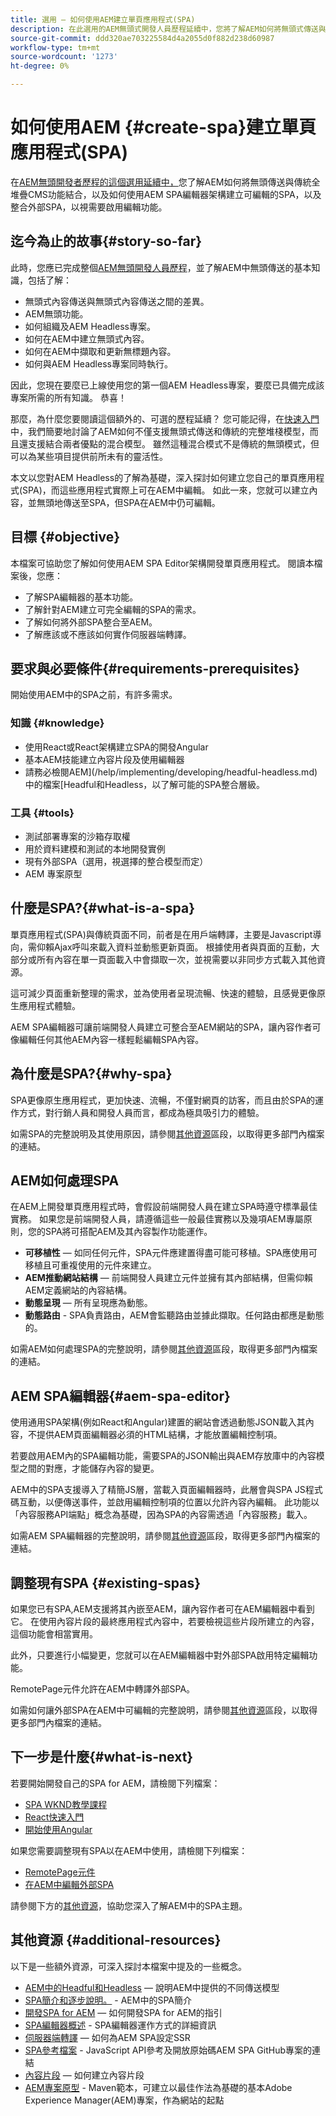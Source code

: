 ```yaml
---
title: 選用 — 如何使用AEM建立單頁應用程式(SPA)
description: 在此選用的AEM無頭式開發人員歷程延續中，您將了解AEM如何將無頭式傳送與傳統的完整堆疊CMS功能結合，以及如何使用AEM SPA編輯器架構建立可編輯的SPA。
source-git-commit: ddd320ae703225584d4a2055d0f882d238d60987
workflow-type: tm+mt
source-wordcount: '1273'
ht-degree: 0%

---
```



# 如何使用AEM {#create-spa}建立單頁應用程式(SPA)

在[AEM無頭開發者歷程的這個選用延續中，](overview.md)您了解AEM如何將無頭傳送與傳統全堆疊CMS功能結合，以及如何使用AEM SPA編輯器架構建立可編輯的SPA，以及整合外部SPA，以視需要啟用編輯功能。

## 迄今為止的故事{#story-so-far}

此時，您應已完成整個[AEM無頭開發人員歷程](overview.md)，並了解AEM中無頭傳送的基本知識，包括了解：

* 無頭式內容傳送與無頭式內容傳送之間的差異。
* AEM無頭功能。
* 如何組織及AEM Headless專案。
* 如何在AEM中建立無頭式內容。
* 如何在AEM中擷取和更新無標題內容。
* 如何與AEM Headless專案同時執行。

因此，您現在要麼已上線使用您的第一個AEM Headless專案，要麼已具備完成該專案所需的所有知識。 恭喜！

那麼，為什麼您要閱讀這個額外的、可選的歷程延續？ 您可能記得，在[快速入門](getting-started.md#integration-levels)中，我們簡要地討論了AEM如何不僅支援無頭式傳送和傳統的完整堆棧模型，而且還支援結合兩者優點的混合模型。 雖然這種混合模式不是傳統的無頭模式，但可以為某些項目提供前所未有的靈活性。

本文以您對AEM Headless的了解為基礎，深入探討如何建立您自己的單頁應用程式(SPA)，而這些應用程式實際上可在AEM中編輯。 如此一來，您就可以建立內容，並無頭地傳送至SPA，但SPA在AEM中仍可編輯。

## 目標 {#objective}

本檔案可協助您了解如何使用AEM SPA Editor架構開發單頁應用程式。 閱讀本檔案後，您應：

* 了解SPA編輯器的基本功能。
* 了解針對AEM建立可完全編輯的SPA的需求。
* 了解如何將外部SPA整合至AEM。
* 了解應該或不應該如何實作伺服器端轉譯。

## 要求與必要條件{#requirements-prerequisites}

開始使用AEM中的SPA之前，有許多需求。

### 知識 {#knowledge}

* 使用React或React架構建立SPA的開發Angular
* 基本AEM技能建立內容片段及使用編輯器
* 請務必檢閱AEM](/help/implementing/developing/headful-headless.md)中的檔案[Headful和Headless，以了解可能的SPA整合層級。

### 工具 {#tools}

* 測試部署專案的沙箱存取權
* 用於資料建模和測試的本地開發實例
* 現有外部SPA（選用，視選擇的整合模型而定）
* AEM 專案原型

## 什麼是SPA?{#what-is-a-spa}

單頁應用程式(SPA)與傳統頁面不同，前者是在用戶端轉譯，主要是Javascript導向，需仰賴Ajax呼叫來載入資料並動態更新頁面。 根據使用者與頁面的互動，大部分或所有內容在單一頁面載入中會擷取一次，並視需要以非同步方式載入其他資源。

這可減少頁面重新整理的需求，並為使用者呈現流暢、快速的體驗，且感覺更像原生應用程式體驗。

AEM SPA編輯器可讓前端開發人員建立可整合至AEM網站的SPA，讓內容作者可像編輯任何其他AEM內容一樣輕鬆編輯SPA內容。

## 為什麼是SPA?{#why-spa}

SPA更像原生應用程式，更加快速、流暢，不僅對網頁的訪客，而且由於SPA的運作方式，對行銷人員和開發人員而言，都成為極具吸引力的體驗。

如需SPA的完整說明及其使用原因，請參閱[其他資源](#additional-resources)區段，以取得更多部門內檔案的連結。

## AEM如何處理SPA

在AEM上開發單頁應用程式時，會假設前端開發人員在建立SPA時遵守標準最佳實務。 如果您是前端開發人員，請遵循這些一般最佳實務以及幾項AEM專屬原則，您的SPA將可搭配AEM及其內容製作功能運作。

* **可移植性**  — 如同任何元件，SPA元件應建置得盡可能可移植。SPA應使用可移植且可重複使用的元件來建立。
* **AEM推動網站結構**  — 前端開發人員建立元件並擁有其內部結構，但需仰賴AEM定義網站的內容結構。
* **動態呈現**  — 所有呈現應為動態。
* **動態路由**  - SPA負責路由，AEM會監聽路由並據此擷取。任何路由都應是動態的。

如需AEM如何處理SPA的完整說明，請參閱[其他資源](#additional-resources)區段，取得更多部門內檔案的連結。

## AEM SPA編輯器{#aem-spa-editor}

使用通用SPA架構(例如React和Angular)建置的網站會透過動態JSON載入其內容，不提供AEM頁面編輯器必須的HTML結構，才能放置編輯控制項。

若要啟用AEM內的SPA編輯功能，需要SPA的JSON輸出與AEM存放庫中的內容模型之間的對應，才能儲存內容的變更。

AEM中的SPA支援導入了精簡JS層，當載入頁面編輯器時，此層會與SPA JS程式碼互動，以便傳送事件，並啟用編輯控制項的位置以允許內容內編輯。 此功能以「內容服務API端點」概念為基礎，因為SPA的內容需透過「內容服務」載入。

如需AEM SPA編輯器的完整說明，請參閱[其他資源](#additional-resources)區段，取得更多部門內檔案的連結。

## 調整現有SPA {#existing-spas}

如果您已有SPA,AEM支援將其內嵌至AEM，讓內容作者可在AEM編輯器中看到它。 在使用內容片段的最終應用程式內容中，若要檢視這些片段所建立的內容，這個功能會相當實用。

此外，只要進行小幅變更，您就可以在AEM編輯器中對外部SPA啟用特定編輯功能。

RemotePage元件允許在AEM中轉譯外部SPA。

如需如何讓外部SPA在AEM中可編輯的完整說明，請參閱[其他資源](#additional-resources)區段，以取得更多部門內檔案的連結。

## 下一步是什麼{#what-is-next}

若要開始開發自己的SPA for AEM，請檢閱下列檔案：

* [SPA WKND教學課程](/help/implementing/developing/hybrid/wknd-tutorial.md)
* [React快速入門](/help/implementing/developing/hybrid/getting-started-react.md)
* [開始使用Angular](/help/implementing/developing/hybrid/getting-started-angular.md)

如果您需要調整現有SPA以在AEM中使用，請檢閱下列檔案：

* [RemotePage元件](/help/implementing/developing/hybrid/remote-page.md)
* [在AEM中編輯外部SPA](/help/implementing/developing/hybrid/editing-external-spa.md)

請參閱下方的[其他資源](#additional-resources)，協助您深入了解AEM中的SPA主題。

## 其他資源 {#additional-resources}

以下是一些額外資源，可深入探討本檔案中提及的一些概念。

* [AEM中的Headful和Headless](/help/implementing/developing/headful-headless.md)  — 說明AEM中提供的不同傳送模型
* [SPA簡介和逐步說明。](/help/implementing/developing/hybrid/introduction.md) - AEM中的SPA簡介
* [開發SPA for AEM](/help/implementing/developing/hybrid/developing.md)  — 如何開發SPA for AEM的指引
* [SPA編輯器概述](/help/implementing/developing/hybrid/editor-overview.md)  - SPA編輯器運作方式的詳細資訊
* [伺服器端轉譯](/help/implementing/developing/hybrid/ssr.md)  — 如何為AEM SPA設定SSR
* [SPA參考檔案](/help/implementing/developing/hybrid/reference-materials.md)  - JavaScript API參考及開放原始碼AEM SPA GitHub專案的連結
* [內容片段](/help/assets/content-fragments/content-fragments.md)  — 如何建立內容片段
* [AEM專案原型](https://experienceleague.adobe.com/docs/experience-manager-core-components/using/developing/archetype/overview.html)  - Maven範本，可建立以最佳作法為基礎的基本Adobe Experience Manager(AEM)專案，作為網站的起點
